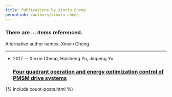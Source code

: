 ```yaml
---
title: Publications by Xinxin Cheng
permalink: /authors/xinxin-cheng
---
```


<h3 id="number-posts">There are ... items referenced.</h3>
<p id='info-authors'>Alternative author names: Xinxin Cheng.</p>
<hr />
<ul class="post-list">
<li><span class='post-meta'>2017 -- Xinxin Cheng, Haisheng Yu, Jinpeng Yu</span><h3><a class='post-link' href="{{ site.baseurl }}/four-quadrant-operation-and-energy-optimization-control-of-pmsm-drive-systems">Four quadrant operation and energy optimization control of PMSM drive systems</a></h3></li>

</ul>
{% include count-posts.html %}
